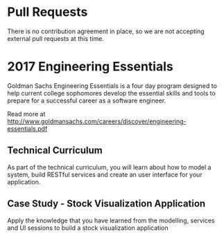 # Pull Requests

There is no contribution agreement in place, so we are not accepting external pull requests at this time.

# 2017 Engineering Essentials

Goldman Sachs Engineering Essentials is a four day program designed to help current college sophomores develop the essential skills and tools to prepare for a successful career as a software engineer.

Read more at http://www.goldmansachs.com/careers/discover/engineering-essentials.pdf

## Technical Curriculum

As part of the technical curriculum, you will learn about how to model a system, build RESTful services and create an user interface for your application.

## Case Study - Stock Visualization Application

Apply the knowledge that you have learned from the modelling, services and UI sessions to build a stock visualization application
